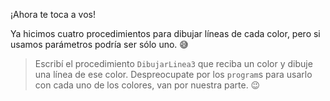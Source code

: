 ¡Ahora te toca a vos!

Ya hicimos cuatro procedimientos para dibujar líneas de cada color, pero si usamos parámetros podría ser sólo uno. :sweat_smile:

> Escribí el procedimiento `DibujarLinea3` que reciba un color y dibuje una línea de ese color. Despreocupate por los `program`s para usarlo con cada uno de los colores, van por nuestra parte. :wink: